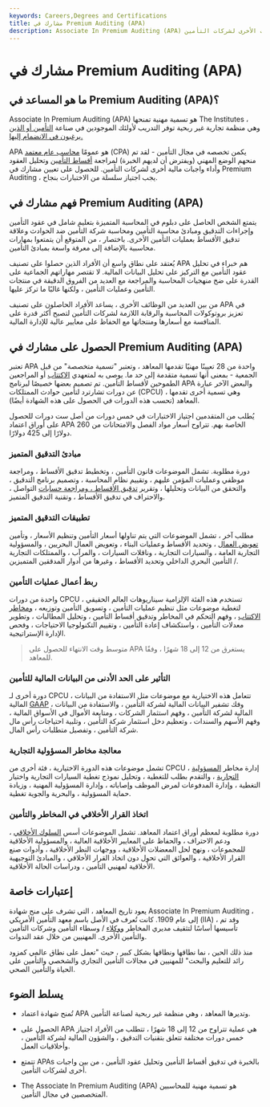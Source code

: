 ```yaml
---
keywords: Careers,Degrees and Certifications
title: مشارك في Premium Auditing (APA)
description: Associate In Premium Auditing (APA) هو تسمية مهنية للمحاسبين المتخصصين في التدقيق والواجبات الأخرى لشركات التأمين.
---
```


# مشارك في Premium Auditing (APA)
## ما هو المساعد في Premium Auditing (APA)؟

Associate In Premium Auditing (APA) هو تسمية مهنية تمنحها The Institutes ، وهي منظمة تجارية غير ربحية توفر التدريب لأولئك الموجودين في صناعة [التأمين أو الذين يرغبون في الانضمام إليها.](/insurance)

APA هو عمومًا [محاسب عام معتمد](/cpa) (CPA) يكمن تخصصه في مجال التأمين - لقد تم منحهم الوضع المهني (ويفترض أن لديهم الخبرة) لمراجعة [أقساط التأمين](/insurance-premium) وتحليل العقود وأداء واجبات مالية أخرى لشركات التأمين. للحصول على تعيين مشارك في Premium Auditing ، يجب اجتياز سلسلة من الاختبارات بنجاح.

## فهم مشارك في Premium Auditing (APA)

يتمتع الشخص الحاصل على دبلوم في المحاسبة المتميزة بتعليم شامل في عقود التأمين وإجراءات التدقيق ومبادئ محاسبة التأمين ومحاسبة شركة التأمين ضد الحوادث وعلاقة تدقيق الأقساط بعمليات التأمين الأخرى. باختصار ، من المتوقع أن يتمتعوا بمهارات محاسبية بالإضافة إلى معرفة واسعة بمبادئ التأمين.

يُعتقد على نطاق واسع أن الأفراد الذين حصلوا على تصنيف APA هم خبراء في تحليل عقود التأمين مع التركيز على تحليل البيانات المالية. لا تقتصر مهاراتهم الجماعية على القدرة على ضخ منهجيات المحاسبة والمراجعة مع العديد من الفروق الدقيقة في منتجات التأمين وعمليات التأمين ، ولكنها غالبًا ما تركز عليها.

من بين العديد من الوظائف الأخرى ، يساعد الأفراد الحاصلون على تصنيف APA في تعزيز بروتوكولات المحاسبة والرقابة اللازمة لشركات التأمين لتصبح أكثر قدرة على المنافسة مع أسعارها ومنتجاتها مع الحفاظ على معايير عالية للإدارة المالية.

## الحصول على مشارك في Premium Auditing (APA)

تعتبر APA واحدة من 28 تعيينًا مهنيًا تقدمها المعاهد ، وتعتبر "تسمية متخصصة" من قبل الجمعية - بمعنى أنها تسمية متقدمة إلى حد ما. يوصى به لمتعهدي [الاكتتاب](/insurance-underwriter) أو المراجعين الطموحين لأقساط التأمين. تم تصميم بعضها خصيصًا لبرنامج APA والبعض الآخر عبارة عن دورات تشارترد لتأمين حوادث الممتلكات (CPCU) ، وهي تسمية أخرى تقدمها المعاهد (تحسب هذه الدورات في الحصول على هذه الشهادة أيضًا).

يُطلب من المتقدمين اجتياز الاختبارات في خمس دورات من أصل ست دورات للحصول على أوراق اعتماد APA الخاصة بهم. تتراوح أسعار مواد الفصل والامتحانات من 260 دولارًا إلى 425 دولارًا.

### مبادئ التدقيق المتميز

دورة مطلوبة. تشمل الموضوعات قانون التأمين ، وتخطيط تدقيق الأقساط ، ومراجعة موظفي وعمليات المؤمن عليهم ، وتقييم نظام المحاسبة ، وتصميم برنامج التدقيق ، والتحقق من البيانات وتحليلها ، وتقرير [تدقيق الأقساط ، ومراجعة حسابات](/audit) التواصل ، والاحتراف في تدقيق الأقساط ، وتقنية التدقيق المتميز.

### تطبيقات التدقيق المتميز

مطلب آخر ، تشمل الموضوعات التي يتم تناولها أسعار التأمين وتنظيم الأسعار ، وتأمين [تعويض العمال](/workers-compensation) ، وتحديد الأقساط وعمليات البناء ، وتعويض العمال البحريين ، والمسؤولية التجارية العامة ، والسيارات التجارية ، وناقلات السيارات ، والمرآب ، والممتلكات التجارية / التأمين البحري الداخلي وتحديد الأقساط ، وغيرها من أدوار المدققين المتميزين.

### ربط أعمال عمليات التأمين

واحدة من دورات CPCU ، تستخدم هذه الفئة الإلزامية سيناريوهات العالم الحقيقي لتغطية موضوعات مثل تنظيم عمليات التأمين ، وتسويق التأمين وتوزيعه ، [ومخاطر الاكتتاب](/underwriting-risk) ، وفهم التحكم في المخاطر وتدقيق أقساط التأمين ، وتحليل المطالبات ، وتطوير معدلات التأمين ، واستكشاف إعادة التأمين ، وتقييم التكنولوجيا الاحتياجات ، وفحص الإدارة الإستراتيجية.

> متوسط وقت الانتهاء للحصول على APA يستغرق من 12 إلى 18 شهرًا ، وفقًا للمعاهد.

>

### التأثير على الحد الأدنى من البيانات المالية للتأمين

دورة أخرى لـ CPCU ، تتعامل هذه الاختيارية مع موضوعات مثل الاستفادة من البيانات المالية [GAAP](/gaap) ، وفك تشفير البيانات المالية لشركة التأمين ، والاستفادة من البيانات المالية لشركة التأمين ، وفهم استثمار الشركات ، ومتابعة الأموال في الأسواق المالية ، وفهم الأسهم والسندات ، وتعظيم دخل استثمار شركة التأمين ، وتلبية احتياجات رأس مال شركة التأمين ، وتفصيل متطلبات رأس المال.

### معالجة مخاطر المسؤولية التجارية

تشمل موضوعات هذه الدورة الاختيارية ، فئة أخرى من CPCU ، إدارة مخاطر [المسؤولية التجارية](/commercial-general-liability-cgl) ، والتقدم بطلب للتغطية ، وتحليل نموذج تغطية السيارات التجارية واختيار التغطية ، وإدارة المدفوعات لمرض الموظف وإصاباته ، وإدارة المسؤولية المهنية ، وزيادة حماية المسؤولية ، والبحرية والجوية تغطية.

### اتخاذ القرار الأخلاقي في المخاطر والتأمين

دورة مطلوبة لمعظم أوراق اعتماد المعاهد. تشمل الموضوعات أسس [السلوك الأخلاقي](/business-ethics) ، ودعم الاحتراف ، والحفاظ على المعايير الأخلاقية العالية ، والمسؤولية الأخلاقية للمجموعات ، ونهج لحل المعضلات الأخلاقية ، ووجهات النظر الأخلاقية ، وأدوات صنع القرار الأخلاقية ، والعوائق التي تحول دون اتخاذ القرار الأخلاقي ، والمبادئ التوجيهية الأخلاقية لمهنيي التأمين ، ودراسات الحالة الأخلاقية.

## إعتبارات خاصة

يعود تاريخ المعاهد ، التي تشرف على منح شهادة Associate In Premium Auditing ، إلى عام 1909. كانت تُعرف في الأصل باسم معهد التأمين الأمريكي (IIA) ، وقد تم تأسيسها أساسًا لتثقيف مديري المخاطر [ووكلاء](/independent-insurance-agents-brokers-america) / وسطاء التأمين وشركات التأمين والتأمين الأخرى. المهنيين من خلال عقد الندوات.

منذ ذلك الحين ، نما نطاقها ونطاقها بشكل كبير ، حيث "تعمل على نطاق عالمي كمزود رائد للتعليم والبحث" للمهنيين في مجالات التأمين التجاري والشخصي والتأمين على الحياة والتأمين الصحي.

## يسلط الضوء

- تُمنح شهادة اعتماد APA وتديرها المعاهد ، وهي منظمة غير ربحية لصناعة التأمين.

- الحصول على APA هي عملية تتراوح من 12 إلى 18 شهرًا ، تتطلب من الأفراد اجتياز خمس دورات مختلفة تتعلق بتقنيات التدقيق ، والشؤون المالية لشركة التأمين ، وأخلاقيات العمل.

- تتمتع APAs بالخبرة في تدقيق أقساط التأمين وتحليل عقود التأمين ، من بين واجبات أخرى لشركات التأمين.

- The Associate In Premium Auditing (APA) هو تسمية مهنية للمحاسبين المتخصصين في مجال التأمين.


